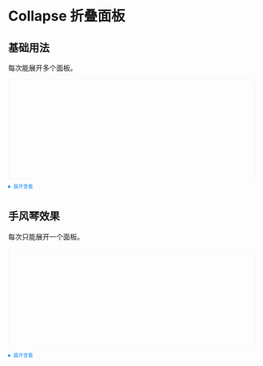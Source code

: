 
<style>
  .example{
      border: 1px solid #f5f5f5;
      border-radius: 5px;
      padding:0px;
  }
  
  details > summary:first-of-type {
      font-size: 10px;
      padding: 8px 0;
      cursor: pointer;
      color: #1989fa;
  }
</style>
# Collapse 折叠面板
## 基础用法
每次能展开多个面板。
<div class="example">
    <div>
        <tass-collapse :posts="list" :types="true">
           <div style="height: 200px"></div>
        </tass-collapse>
    </div>
</div>

<script>
export default {
  data() {
    return {
      list: [{
      title: '标题1',
      body: 'Consistent with real life: in line with the process and logic of real life, and comply with languages and habits that',
      id: 1
    },
    {
      title: '标题2',
      body: 'Operation feedback: enable the users to clearly perceive their operations by style updates and interactive ',
      id: 2
    },
    {
      title: '标题3',
      body: 'Simplify the process: keep operating process simple and intuitive;Definite and clear: enunciate your intentions clearly so that the users can quickly',
      id: 3
    },
    {
      title: '标题4',
      body: 'Decision making: giving advices about operations is acceptable, but do not make decisions for the users;Controlled consequences: users should be granted the',
      id: 4
    }
   ]
    }
  }
}
</script>
<details>
<summary>展开查看</summary>

```vue
<template>
    <div>
      <tass-collapse :posts="list" :types="true">
         <div style="height: 200px"></div>
      </tass-collapse>
    </div>
</template>

<script lang="ts" setup>
   const list = ref([
    {
      title: '标题1',
      body: 'Consistent with real life: in line with the process and logic of real life, and comply with languages and habits that',
      id: 1
    },
    {
      title: '标题2',
      body: 'Operation feedback: enable the users to clearly perceive their operations by style updates and interactive ',
      id: 2
    },
    {
      title: '标题3',
      body: 'Simplify the process: keep operating process simple and intuitive;Definite and clear: enunciate your intentions clearly so that the users can quickly',
      id: 3
    },
    {
      title: '标题4',
      body: 'Decision making: giving advices about operations is acceptable, but do not make decisions for the users;Controlled consequences: users should be granted the',
      id: 4
    }
  ]);
</script>
```
</details>

## 手风琴效果
每次只能展开一个面板。
<div class="example">
    <div>
      <tass-collapse :posts="list" :types="false">
         <div style="height: 200px"></div>
      </tass-collapse>
    </div>
</div>


<details>
<summary>展开查看</summary>

```vue
<template>
    <div>
      <tass-collapse :posts="list" :types="false">
         <div style="height: 200px"></div>
      </tass-collapse>
    </div>
</template>

<script lang="ts" setup>
   const list = ref([
    {
      title: '标题1',
      body: 'Consistent with real life: in line with the process and logic of real life, and comply with languages and habits that',
      id: 1
    },
    {
      title: '标题2',
      body: 'Operation feedback: enable the users to clearly perceive their operations by style updates and interactive ',
      id: 2
    },
    {
      title: '标题3',
      body: 'Simplify the process: keep operating process simple and intuitive;Definite and clear: enunciate your intentions clearly so that the users can quickly',
      id: 3
    },
    {
      title: '标题4',
      body: 'Decision making: giving advices about operations is acceptable, but do not make decisions for the users;Controlled consequences: users should be granted the',
      id: 4
    }
  ]);
</script>
```
</details>